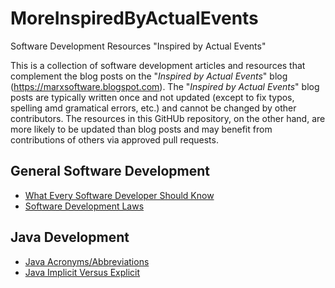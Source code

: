 # MoreInspiredByActualEvents
Software Development Resources "Inspired by Actual Events"

This is a collection of software development articles and resources that complement the blog posts on the "*Inspired by Actual Events*" blog (https://marxsoftware.blogspot.com). The "*Inspired by Actual Events*" blog posts are typically written once and not updated (except to fix typos, spelling amd gramatical errors, etc.) and cannot be changed by other contributors. The resources in this GitHUb repository, on the other hand, are more likely to be updated than blog posts and may benefit from contributions of others via approved pull requests.

## General Software Development ##
* [What Every Software Developer Should Know](content/general/WhatEverySoftwareDeveloperShouldKnow.md)
* [Software Development Laws](content/general/SoftwareDevelopmentLaws.md)

## Java Development ##
* [Java Acronyms/Abbreviations](content/java/JavaAcronyms.md)
* [Java Implicit Versus Explicit](content/java/JavaImplicits.md)
